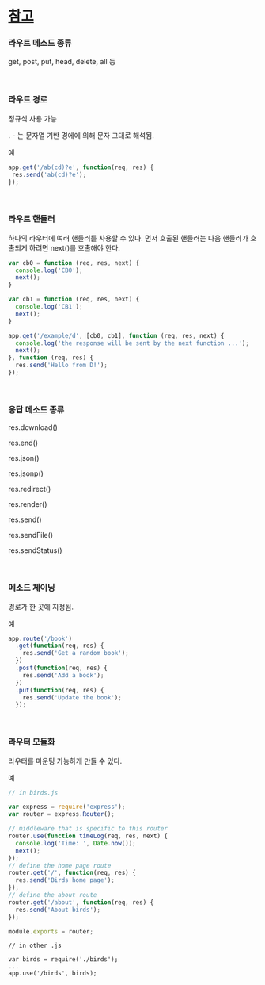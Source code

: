 # [참고](http://expressjs.com/ko/guide/routing.html)

### 라우트 메소드 종류
get, post, put, head, delete, all 등

<br>

### 라우트 경로
정규식 사용 가능

. - 는 문자열 기반 경에에 의해 문자 그대로 해석됨.

예
```javascript
app.get('/ab(cd)?e', function(req, res) {
 res.send('ab(cd)?e');
});
```

<br>

### 라우트 핸들러
하나의 라우터에 여러 핸들러를 사용할 수 있다.
먼저 호출된 핸들러는 다음 핸들러가 호출되게 하려면 next()를 호출해야 한다.


```javascript
var cb0 = function (req, res, next) {
  console.log('CB0');
  next();
}

var cb1 = function (req, res, next) {
  console.log('CB1');
  next();
}

app.get('/example/d', [cb0, cb1], function (req, res, next) {
  console.log('the response will be sent by the next function ...');
  next();
}, function (req, res) {
  res.send('Hello from D!');
});
```

<br>

### 응답 메소드 종류
res.download()

res.end()

res.json()

res.jsonp()

res.redirect()

res.render()

res.send()

res.sendFile()

res.sendStatus()

<br>

### 메소드 체이닝
경로가 한 곳에 지정됨.

예
```javascript
app.route('/book')
  .get(function(req, res) {
    res.send('Get a random book');
  })
  .post(function(req, res) {
    res.send('Add a book');
  })
  .put(function(req, res) {
    res.send('Update the book');
  });
```

<br>

### 라우터 모듈화
라우터를 마운팅 가능하게 만들 수 있다.

예
```javascript
// in birds.js

var express = require('express');
var router = express.Router();

// middleware that is specific to this router
router.use(function timeLog(req, res, next) {
  console.log('Time: ', Date.now());
  next();
});
// define the home page route
router.get('/', function(req, res) {
  res.send('Birds home page');
});
// define the about route
router.get('/about', function(req, res) {
  res.send('About birds');
});

module.exports = router;
```
```
// in other .js

var birds = require('./birds');
...
app.use('/birds', birds);
```
